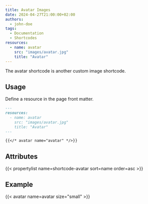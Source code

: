 ```yaml
---
title: Avatar Images
date: 2024-04-27T21:00:00+02:00
authors:
  - john-doe
tags:
  - Documentation
  - Shortcodes
resources:
  - name: avatar
    src: "images/avatar.jpg"
    title: "Avatar"
---
```


The avatar shortcode is another custom image shortcode.

<!--more-->

## Usage

Define a resource in the page front matter.

<!-- spellchecker-disable -->

```md
---
resources:
  - name: avatar
    src: "images/avatar.jpg"
    title: "Avatar"
---

{{</* avatar name="avatar" */>}}
```

<!-- spellchecker-enable -->

## Attributes

<!-- prettier-ignore-start -->
<!-- spellchecker-disable -->
{{< propertylist name=shortcode-avatar sort=name order=asc >}}
<!-- spellchecker-enable -->
<!-- prettier-ignore-end -->

## Example

<!-- spellchecker-disable -->

{{< avatar name=avatar size="small" >}}

<!-- spellchecker-enable -->
